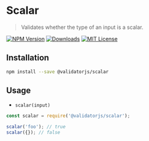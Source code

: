 # Scalar

> Validates whether the type of an input is a scalar.

[![NPM Version](https://img.shields.io/npm/v/@validatorjs/scalar.svg)](https://www.npmjs.com/package/@validatorjs/scalar)
[![Downloads](https://img.shields.io/npm/dt/@validatorjs/scalar.svg)](https://www.npmjs.com/package/@validatorjs/scalar)
[![MIT License](https://img.shields.io/npm/l/@validatorjs/scalar.svg)](../../LICENSE)

## Installation

```bash
npm install --save @validatorjs/scalar
```

## Usage

- `scalar(input)`

```js
const scalar = require('@validatorjs/scalar');

scalar('foo'); // true
scalar({}); // false
```
